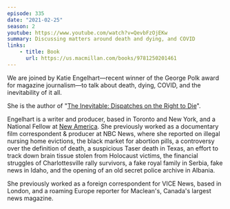 ```yaml
---
episode: 335
date: "2021-02-25"
season: 2
youtube: https://www.youtube.com/watch?v=QevbFzOjEKw
summary: Discussing matters around death and dying, and COVID
links:
    - title: Book
      url: https://us.macmillan.com/books/9781250201461
---
```

We are joined by Katie Engelhart—recent winner of the George Polk award for
magazine journalism—to talk about death, dying, COVID, and the inevitability of
it all.

She is the author of "[The Inevitable: Dispatches on the Right to Die][book]".

Engelhart is a writer and producer, based in Toronto and New York, and a
National Fellow at [New America](https://www.newamerica.org/). She previously
worked as a documentary film correspondent & producer at NBC News, where she
reported on illegal nursing home evictions, the black market for abortion
pills, a controversy over the definition of death, a suspicious Taser death in
Texas, an effort to track down brain tissue stolen from Holocaust victims, the
financial struggles of Charlottesville rally survivors, a fake royal family in
Serbia, fake news in Idaho, and the opening of an old secret police archive in
Albania.

She previously worked as a foreign correspondent for VICE News, based in
London, and a roaming Europe reporter for Maclean's, Canada's largest news
magazine.

[book]: https://us.macmillan.com/books/9781250201461
